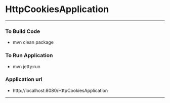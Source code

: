 # HttpCookiesApplication

---

### To Build Code 
* mvn clean package 

### To Run Application 
* mvn jetty:run 

### Application url 
* http://localhost:8080/HttpCookiesApplication

---
